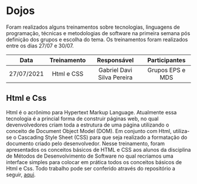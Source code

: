 # Dojos
Foram realizados alguns treinamentos sobre tecnologias, linguagens de programação, técnicas e metodologias de software na primeira semana pós definição dos grupos e escolha do tema. Os treinamentos foram realizados entre os dias 27/07 e 30/07.


| Data | Treinamento | Responsável | Participantes |
|:----:|:-----------:|:-----------:|:-------------:|
| 27/07/2021 | Html e CSS | Gabriel Davi Silva Pereira | Grupos EPS e MDS |


## Html e Css

Html é o acrônimo para Hypertext Markup Language. Atualmente essa tecnologia é a princial forma de construir páginas web, no qual devenvolvedores criam toda a estrutura de uma página utilizando o conceito de Document Object Model (DOM). Em conjunto com Html, utiliza-se o Cascading Style Sheet (CSS) para que seja realizado a formatação do documento criado pelo desenvolvedor. 
Nesse treinamento, foram apresentados os conceitos básicos de HTML e CSS aos alunos da disciplina de Métodos de Desenvolvimento de Software no qual recriamos uma interface simples para colocar em prática todos os conceitos básicos de Html e Css. 
Todo trabalho pode ser conferido através do repositório a seguir, [aqui](https://github.com/GabrielDVpereira/DOJO-MDS-EPS/tree/master/HTML-CSS).